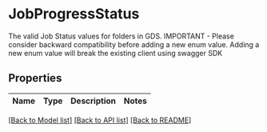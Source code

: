 # JobProgressStatus

The valid Job Status values for folders in GDS.  IMPORTANT - Please consider backward compatibility before adding a new enum value. Adding a new enum value will break the existing client using swagger SDK
## Properties
Name | Type | Description | Notes
------------ | ------------- | ------------- | -------------

[[Back to Model list]](../README.md#documentation-for-models) [[Back to API list]](../README.md#documentation-for-api-endpoints) [[Back to README]](../README.md)


